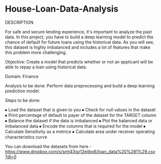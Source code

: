 # House-Loan-Data-Analysis
DESCRIPTION

For safe and secure lending experience, it's important to analyze the past data. In this project, you have to build a deep learning model to predict the chance of default for future loans using the historical data. As you will see, this dataset is highly imbalanced and includes a lot of features that make this problem more challenging.

Objective: Create a model that predicts whether or not an applicant will be able to repay a loan using historical data.

Domain: Finance

Analysis to be done: Perform data preprocessing and build a deep learning prediction model.

Steps to be done: 

⦁    Load the dataset that is given to you
⦁    Check for null values in the dataset
⦁    Print percentage of default to payer of the dataset for the TARGET column
⦁    Balance the dataset if the data is imbalanced
⦁    Plot the balanced data or imbalanced data
⦁    Encode the columns that is required for the model
⦁    Calculate Sensitivity as a metrice
⦁    Calculate area under receiver operating characteristics curve

You can download the datasets from here - https://www.dropbox.com/s/smt43gz12eijbo6/loan_data%20%281%29.csv?dl=0
